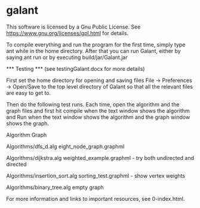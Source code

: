 galant
======

This software is licensed by a Gnu Public License. See
https://www.gnu.org/licenses/gpl.html
for details.

To compile everything and run the program for the first time, simply type
ant
while in the home directory.
After that you can run Galant, either by saying
ant run
or by executing
build/jar/Galant.jar

*** Testing *** (see testingGalant.docx for more details)

First set the home directory for opening and saving files
      File -> Preferences -> Open/Save
to the top level directory of Galant so that all the relevant files
are easy to get to.

Then do the following test runs. Each time, open the algorithm and the graph
files and first hit compile when the text window shows the algorithm and Run
when the text window shows the algorithm and the graph window shows the
graph.

Algorithm                                     Graph

Algorithms/dfs_d.alg                            eight_node_graph.graphml

Algorithms/dijkstra.alg                         weighted_example.graphml
     - try both undirected and directed

Algorithms/insertion_sort.alg                   sorting_test.graphml
     - show vertex weights

Algorithms/binary_tree.alg                      empty graph

For more information and links to important resources, see 0-index.html.




